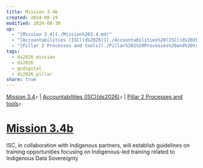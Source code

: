 ```yaml
---
title: Mission 3.4b
created: 2024-08-19
modified: 2024-08-30
up:
  - "[Mission 3.4](./Mission%203.4.md)"
  - "[Accountabilities (ISC)(ds2026)](./Accountabilities%20(ISC)(ds2026).md)"
  - "[Pillar 2 Processes and tools](./Pillar%202%20Processes%20and%20tools.md)"
tags:
  - ds2026_mission
  - ds2026
  - gcdigital
  - ds2026_pillar
share: true
---
```

[Mission 3.4](./Mission%203.4.md)⤴️ | [Accountabilities (ISC)(ds2026)](./Accountabilities%20(ISC)(ds2026).md)⤴️ | [Pillar 2 Processes and tools](./Pillar%202%20Processes%20and%20tools.md)⤴️
# [Mission 3.4b](Mission%203.4b.md)
ISC, in collaboration with Indigenous partners, will establish guidelines on training opportunities focusing on Indigenous-led training related to Indigenous Data Sovereignty
